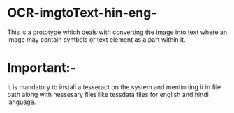 # OCR-imgtoText-hin-eng-
This is a prototype which deals with converting the image into text where an image may contain symbols or text element as a part within it.
# Important:-
It is mandatory to install a tesseract on the system and mentioning it in file path along with nessesary files like tessdata files for english and hindi language.
